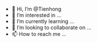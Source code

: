 - 👋 Hi, I’m @Tienhong
- 👀 I’m interested in ...
- 🌱 I’m currently learning ...
- 💞️ I’m looking to collaborate on ...
- 📫 How to reach me ...

<!---
Tienhong/Tienhong is a ✨ special ✨ repository because its `README.md` (this file) appears on your GitHub profile.
You can click the Preview link to take a look at your changes.
--->
